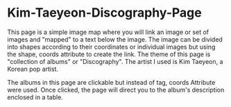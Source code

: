 # Kim-Taeyeon-Discography-Page
This page is a simple image map where you will link an image or set of images and "mapped" to a text below the image. The image can be divided into shapes according to their coordinates or individual images but using the shape, coords attribute to create the link. The theme of this page is "collection of albums" or "Discography". The artist I used is Kim Taeyeon, a Korean pop artist. 

The albums in this page are clickable but instead of <a> tag, <area> coords Attribute were used. Once clicked, the page will direct you to the album's description enclosed in a table.
